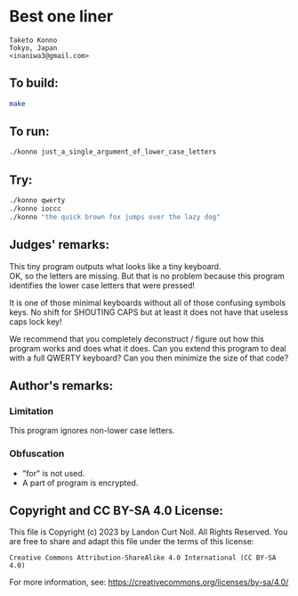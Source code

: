 # Best one liner

    Taketo Konno  
    Tokyo, Japan  
    <inaniwa3@gmail.com>  

## To build:

```sh
make
```

## To run:

```sh
./konno just_a_single_argument_of_lower_case_letters
```

## Try:

```sh
./konno qwerty
./konno ioccc
./konno "the quick brown fox jumps over the lazy dog"
```

## Judges' remarks:

This tiny program outputs what looks like a tiny keyboard.  
OK, so the letters are missing. But that is no problem because 
this program identifies the lower case letters that were pressed!

It is one of those minimal keyboards without all of those
confusing symbols keys.  No shift for SHOUTING CAPS
but at least it does not have that useless caps lock key!

We recommend that you completely deconstruct / figure out
how this program works and does what it does.  Can you
extend this program to deal with a full QWERTY keyboard?
Can you then minimize the size of that code?

## Author's remarks:

### Limitation

This program ignores non-lower case letters.

### Obfuscation

* "for" is not used. 
* A part of program is encrypted.

## Copyright and CC BY-SA 4.0 License:

This file is Copyright (c) 2023 by Landon Curt Noll.  All Rights Reserved.
You are free to share and adapt this file under the terms of this license:

    Creative Commons Attribution-ShareAlike 4.0 International (CC BY-SA 4.0)

For more information, see: https://creativecommons.org/licenses/by-sa/4.0/
